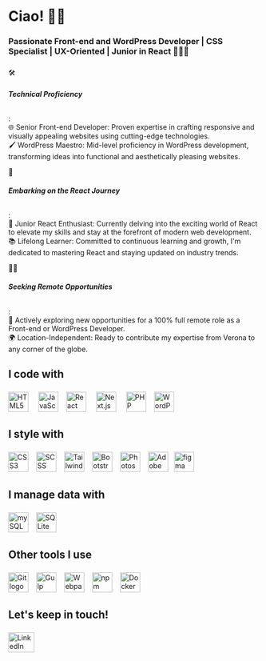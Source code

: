 
<h1 align="left">Ciao! 👋🏻</h1>

###

<h3 align="left">Passionate Front-end and WordPress Developer | CSS Specialist | UX-Oriented | Junior in React 🧑🏻‍💻</h3>

###

<p align="left">
🛠️ <h6><strong>Technical Proficiency</strong></h6>:<br/>
🌐 Senior Front-end Developer: Proven expertise in crafting responsive and visually appealing websites using cutting-edge technologies.<br/>
🖌️ WordPress Maestro: Mid-level proficiency in WordPress development, transforming ideas into functional and aesthetically pleasing websites.<br/>

🚀 <h6><strong>Embarking on the React Journey</strong></h6>:<br/>
🚀 Junior React Enthusiast: Currently delving into the exciting world of React to elevate my skills and stay at the forefront of modern web development.<br/>
📚 Lifelong Learner: Committed to continuous learning and growth, I'm dedicated to mastering React and staying updated on industry trends.<br/>

👨‍💻 <h6><strong>Seeking Remote Opportunities</strong></h6>:<br/>
💼 Actively exploring new opportunities for a 100% full remote role as a Front-end or WordPress Developer.<br/>
🌍 Location-Independent: Ready to contribute my expertise from Verona to any corner of the globe.  <br/>
  </p>


###

<h2 align="left">I code with</h2>

###
<div>
<img src="https://cdn.jsdelivr.net/gh/devicons/devicon/icons/html5/html5-original.svg" height="40" alt="HTML5 logo"  /> <img width="12" />
  <img src="https://cdn.jsdelivr.net/gh/devicons/devicon/icons/javascript/javascript-original.svg" height="40" alt="JavaScript logo"  /><img width="12" />
  <img src="https://cdn.simpleicons.org/react/61DAFB" height="40" alt="React logo"  /> <img width="12" />
  <img src="https://skillicons.dev/icons?i=nextjs" height="40" alt="Next.js logo"  /> <img width="12" />
  <!--img width="12" />
  <img src="https://cdn.jsdelivr.net/gh/devicons/devicon/icons/typescript/typescript-original.svg" height="40" alt="TypeScript logo"  /-->
  <img src="https://cdn.jsdelivr.net/gh/devicons/devicon/icons/php/php-original.svg" height="40" alt="PHP logo"  /><img width="12" />
  <img src="https://www.iconsdb.com/icons/preview/white/wordpress-6-xxl.png" height="40" alt="WordPress logo" />
</div>

###

<h2 align="left">I style with</h2>

###
<div>
  <img src="https://cdn.jsdelivr.net/gh/devicons/devicon/icons/css3/css3-original.svg" height="40" alt="CSS3 logo"  /><img width="12" />
<img src="https://cdn.jsdelivr.net/gh/devicons/devicon/icons/sass/sass-original.svg" height="40" alt="SCSS logo"  /><img width="12" />
  <img src="https://cdn.simpleicons.org/tailwindcss/06B6D4" height="40" alt="Tailwind CSS logo"  /><img width="12" />
  <img src="https://cdn.jsdelivr.net/gh/devicons/devicon/icons/bootstrap/bootstrap-original.svg" height="40" alt="Bootstrap logo"  /><img width="12" />
  <img src="https://cdn.jsdelivr.net/gh/devicons/devicon/icons/photoshop/photoshop-plain.svg" height="40" alt="Photoshop logo"  /><img width="12" />
  <img src="https://cdn.jsdelivr.net/gh/devicons/devicon/icons/xd/xd-plain.svg" height="40" alt="Adobe XD logo"  /><img width="12" /><img src="https://cdn.jsdelivr.net/gh/devicons/devicon/icons/figma/figma-original.svg" height="40" alt="figma logo"  />
</div>

###

<h2 align="left">I manage data  with</h2>

###
<div>
<img src="https://cdn.jsdelivr.net/gh/devicons/devicon/icons/mysql/mysql-original-wordmark.svg"  height="40" alt="mySQL" /><img width="12" />
<img src="https://cdn.jsdelivr.net/gh/devicons/devicon/icons/sqlite/sqlite-original.svg" height="40" alt="SQLite" />
          
</div>

###

<h2 align="left">Other tools I use</h2>

###
<div align="left">
<img src="https://cdn.jsdelivr.net/gh/devicons/devicon/icons/git/git-original.svg" height="40" alt="Git logo"  /><img width="12" />
<img src="https://cdn.jsdelivr.net/gh/devicons/devicon/icons/gulp/gulp-plain.svg" height="40" alt="Gulp logo"  /><img width="12" />
<img src="https://cdn.jsdelivr.net/gh/devicons/devicon/icons/webpack/webpack-original.svg" height="40" alt="Webpack logo"  /><img width="12" />
  <img src="https://cdn.jsdelivr.net/gh/devicons/devicon/icons/npm/npm-original-wordmark.svg" height="40" alt="npm logo"  /><img width="12" />
 <img src="https://cdn.jsdelivr.net/gh/devicons/devicon/icons/docker/docker-original.svg" height="40" alt="Docker logo"  />
</div>

###

<h2 align="left">Let's keep in touch!</h2>

###
<div align="left">
  <a href="https://www.linkedin.com/in/tinnirello/" target="_blank">
    <img src="https://raw.githubusercontent.com/maurodesouza/profile-readme-generator/master/src/assets/icons/social/linkedin/default.svg" width="52" height="40" alt="LinkedIn"  />
  </a>
</div>

###
